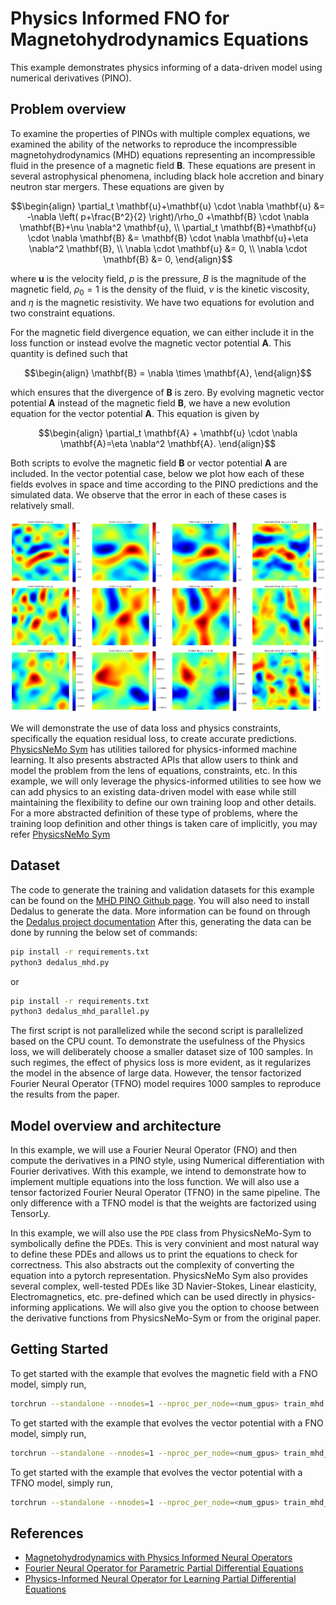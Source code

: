 # Physics Informed FNO for Magnetohydrodynamics Equations

This example demonstrates physics informing of a
data-driven model using numerical derivatives (PINO).

## Problem overview

To examine the properties of PINOs with multiple complex equations, we
examined the ability of the networks to reproduce the incompressible
magnetohydrodynamics (MHD) equations representing an incompressible fluid
in the presence of a magnetic field $\mathbf{B}$.
These equations are present in several astrophysical
phenomena, including black hole accretion and binary neutron star mergers.
These equations are given by

$$\begin{align}
\partial_t \mathbf{u}+\mathbf{u} \cdot \nabla \mathbf{u} &=
-\nabla \left( p+\frac{B^2}{2} \right)/\rho_0 +\mathbf{B}
\cdot \nabla \mathbf{B}+\nu \nabla^2 \mathbf{u}, \\
\partial_t \mathbf{B}+\mathbf{u} \cdot \nabla \mathbf{B} &=
\mathbf{B} \cdot \nabla \mathbf{u}+\eta \nabla^2 \mathbf{B}, \\
\nabla \cdot \mathbf{u} &= 0, \\
\nabla \cdot \mathbf{B} &= 0,
\end{align}$$

where $\mathbf{u}$ is the velocity field, $p$ is
the pressure, $B$ is the magnitude of the magnetic field, $\rho_0=1$
is the density of the fluid, $\nu$ is the kinetic viscosity,
and $\eta$ is the magnetic resistivity.  We have two equations
for evolution and two constraint equations.

For the magnetic field divergence equation, we can either include it
in the loss function or instead evolve the magnetic vector potential
$\mathbf{A}$. This quantity is defined such that

$$\begin{align}
\mathbf{B} = \nabla \times \mathbf{A},
\end{align}$$

which ensures that the divergence of $\mathbf{B}$ is zero. By evolving
magnetic vector potential $\mathbf{A}$
instead of the magnetic field $\mathbf{B}$, we have a new
evolution equation for the vector potential $\mathbf{A}$. This equation is given by

$$\begin{align}
\partial_t \mathbf{A} + \mathbf{u} \cdot \nabla \mathbf{A}=\eta \nabla^2 \mathbf{A}.
\end{align}$$

Both scripts to evolve the magnetic field $\mathbf{B}$ or vector potential
$\mathbf{A}$ are included.
In the vector potential case, below we plot how each of these
fields evolves in space and time according to the PINO predictions and the
simulated data.  We observe that the error in each of these cases is relatively small.

<!-- {: .center} -->
![MHD predictions](../../../docs/img/MHD_0_0.png)

We will demonstrate the use of data loss and physics constraints,
specifically the equation residual loss, to create accurate predictions.
[PhysicsNeMo Sym](https://github.com/NVIDIA/modulus-sym)
has utilities tailored for physics-informed machine learning. It also presents
abstracted APIs that allow users to think and model the problem from the lens of
equations, constraints, etc. In this example, we will only leverage the physics-informed
utilities to see how we can add physics to an existing data-driven model with ease while
still maintaining the flexibility to define our own training loop and other details.
For a more abstracted definition of these type of problems, where the training loop
definition and other things is taken care of implicitly, you may refer
[PhysicsNeMo Sym](https://github.com/NVIDIA/modulus-sym)

## Dataset

The code to generate the training and validation datasets for this example
can be found on the
[MHD PINO Github page](https://github.com/shawnrosofsky/mhd_pino/tree/master).
You will also need to install Dedalus to generate the data. More information
can be found on through the
[Dedalus project documentation](https://dedalus-project.readthedocs.io/en/latest/pages/installation.html)
After this, generating the data can be done by running
the below set of commands:

```bash
pip install -r requirements.txt
python3 dedalus_mhd.py
```

or

```bash
pip install -r requirements.txt
python3 dedalus_mhd_parallel.py
```

The first script is not parallelized while the second script is parallelized based
on the CPU count.
To demonstrate the usefulness of the Physics loss, we will deliberately choose a smaller
dataset size of 100 samples. In such regimes, the effect of physics loss is more
evident, as it regularizes the model in the absence of large data. However, the tensor
factorized Fourier Neural Operator (TFNO) model requires
1000 samples to reproduce the results from the paper.

## Model overview and architecture

In this example, we will use a Fourier Neural Operator (FNO) and then compute the
derivatives in a PINO style, using Numerical differentiation with Fourier derivatives.
With this example, we intend to demonstrate how to implement multiple
equations into the loss function. We will also use a tensor factorized Fourier Neural
Operator (TFNO) in the same pipeline. The only difference with a TFNO model
is that the weights are factorized using TensorLy.

In this example, we will also use the `PDE` class from PhysicsNeMo-Sym to symbolically define
the PDEs. This is very convinient and most natural way to define these PDEs and allows
us to print the equations to check for correctness. This also abstracts out the
complexity of converting the equation into a pytorch representation. PhysicsNeMo Sym also
provides several complex, well-tested PDEs like 3D Navier-Stokes, Linear elasticity,
Electromagnetics, etc. pre-defined which can be used directly in physics-informing
applications. We will also give you the option to choose between the
derivative functions from PhysicsNeMo-Sym or from the original paper.  

## Getting Started

To get started with the example that evolves the magnetic field with a
FNO model,
simply run,

```bash
torchrun --standalone --nnodes=1 --nproc_per_node=<num_gpus> train_mhd.py
```

To get started with the example that evolves the vector potential with a
FNO model, simply run,

```bash
torchrun --standalone --nnodes=1 --nproc_per_node=<num_gpus> train_mhd_vec_pot.py
```

To get started with the example that evolves the vector potential
with a TFNO model, simply run,

```bash
torchrun --standalone --nnodes=1 --nproc_per_node=<num_gpus> train_mhd_vec_pot_tfno.py
```

## References

- [Magnetohydrodynamics with Physics Informed Neural Operators](https://arxiv.org/abs/2302.08332)
- [Fourier Neural Operator for Parametric Partial Differential Equations](https://arxiv.org/abs/2010.08895)
- [Physics-Informed Neural Operator for Learning Partial Differential Equations](https://arxiv.org/abs/2111.03794)
